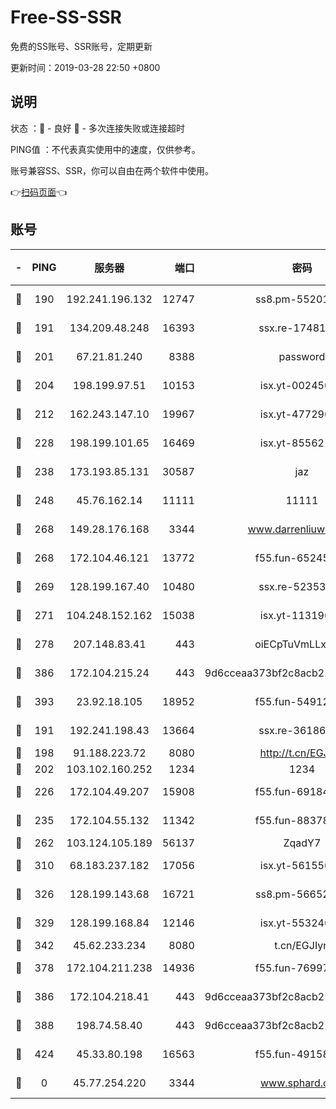 # Free-SS-SSR

免费的SS账号、SSR账号，定期更新

更新时间：2019-03-28 22:50 +0800

## 说明

状态     ：🙂 - 良好 🙁 - 多次连接失败或连接超时

PING值   ：不代表真实使用中的速度，仅供参考。

账号兼容SS、SSR，你可以自由在两个软件中使用。

👉[扫码页面](https://liesauer.github.io/Free-SS-SSR/)👈

## 账号

|-|PING|服务器|端口|密码|加密方式|区域|
|:----:|:----:|:-----:|-----:|:----:|:----:|:----:|
|🙂|190|192.241.196.132|12747|ss8.pm-55201194|aes-256-cfb|US|
|🙂|191|134.209.48.248|16393|ssx.re-17481925|aes-256-cfb|US|
|🙂|201|67.21.81.240|8388|password|aes-256-cfb|US|
|🙂|204|198.199.97.51|10153|isx.yt-00245029|aes-256-cfb|US|
|🙂|212|162.243.147.10|19967|isx.yt-47729696|aes-256-cfb|US|
|🙂|228|198.199.101.65|16469|isx.yt-85562191|aes-256-cfb|US|
|🙂|238|173.193.85.131|30587|jaz|aes-256-cfb|US|
|🙂|248|45.76.162.14|11111|11111|aes-256-cfb|SG|
|🙂|268|149.28.176.168|3344|www.darrenliuwei.com|aes-256-cfb|AU|
|🙂|268|172.104.46.121|13772|f55.fun-65245413|aes-256-cfb|SG|
|🙂|269|128.199.167.40|10480|ssx.re-52353486|aes-256-cfb|SG|
|🙂|271|104.248.152.162|15038|isx.yt-11319657|aes-256-cfb|SG|
|🙂|278|207.148.83.41|443|oiECpTuVmLLxk4Ts|aes-256-cfb|AU|
|🙂|386|172.104.215.24|443|9d6cceaa373bf2c8acb22e60b6a58be6|aes-256-cfb|US|
|🙂|393|23.92.18.105|18952|f55.fun-54912159|aes-256-cfb|US|
|🙂|191|192.241.198.43|13664|ssx.re-36186556|aes-256-cfb|US|
|🙂|198|91.188.223.72|8080|http://t.cn/EGJIyrl|rc4-md5|RU|
|🙂|202|103.102.160.252|1234|1234|rc4-md5|JP|
|🙂|226|172.104.49.207|15908|f55.fun-69184695|aes-256-cfb|SG|
|🙂|235|172.104.55.132|11342|f55.fun-88378676|aes-256-cfb|SG|
|🙂|262|103.124.105.189|56137|ZqadY7|chacha20|US|
|🙂|310|68.183.237.182|17056|isx.yt-56155627|aes-256-cfb|SG|
|🙂|326|128.199.143.68|16721|ss8.pm-56652632|aes-256-cfb|SG|
|🙂|329|128.199.168.84|12146|isx.yt-55324630|aes-256-cfb|SG|
|🙁|342|45.62.233.234|8080|t.cn/EGJIyrl|rc4-md5|CA|
|🙁|378|172.104.211.238|14936|f55.fun-76997042|aes-256-cfb|US|
|🙁|386|172.104.218.41|443|9d6cceaa373bf2c8acb22e60b6a58be6|aes-256-cfb|US|
|🙁|388|198.74.58.40|443|9d6cceaa373bf2c8acb22e60b6a58be6|aes-256-cfb|US|
|🙁|424|45.33.80.198|16563|f55.fun-49158417|aes-256-cfb|US|
|🙁|0|45.77.254.220|3344|www.sphard.com|aes-256-cfb|SG|
